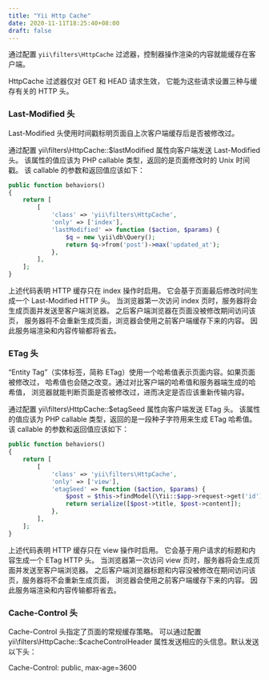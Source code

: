 ```yaml
---
title: "Yii Http Cache"
date: 2020-11-11T18:25:40+08:00
draft: false
---
```


通过配置 `yii\filters\HttpCache` 过滤器，控制器操作渲染的内容就能缓存在客户端。 

HttpCache 过滤器仅对 GET 和 HEAD 请求生效， 它能为这些请求设置三种与缓存有关的 HTTP 头。

### Last-Modified 头

Last-Modified 头使用时间戳标明页面自上次客户端缓存后是否被修改过。

通过配置 yii\filters\HttpCache::$lastModified 属性向客户端发送 Last-Modified 头。 该属性的值应该为 PHP callable 类型，返回的是页面修改时的 Unix 时间戳。 该 callable 的参数和返回值应该如下：

```php
public function behaviors()
{
    return [
        [
            'class' => 'yii\filters\HttpCache',
            'only' => ['index'],
            'lastModified' => function ($action, $params) {
                $q = new \yii\db\Query();
                return $q->from('post')->max('updated_at');
            },
        ],
    ];
}
```

上述代码表明 HTTP 缓存只在 index 操作时启用。 它会基于页面最后修改时间生成一个 Last-Modified HTTP 头。 当浏览器第一次访问 index 页时，服务器将会生成页面并发送至客户端浏览器。 之后客户端浏览器在页面没被修改期间访问该页， 服务器将不会重新生成页面，浏览器会使用之前客户端缓存下来的内容。 因此服务端渲染和内容传输都将省去。

### ETag 头

“Entity Tag”（实体标签，简称 ETag）使用一个哈希值表示页面内容。如果页面被修改过， 哈希值也会随之改变。通过对比客户端的哈希值和服务器端生成的哈希值， 浏览器就能判断页面是否被修改过，进而决定是否应该重新传输内容。

通过配置 yii\filters\HttpCache::$etagSeed 属性向客户端发送 ETag 头。 该属性的值应该为 PHP callable 类型，返回的是一段种子字符用来生成 ETag 哈希值。 该 callable 的参数和返回值应该如下：

```php
public function behaviors()
{
    return [
        [
            'class' => 'yii\filters\HttpCache',
            'only' => ['view'],
            'etagSeed' => function ($action, $params) {
                $post = $this->findModel(\Yii::$app->request->get('id'));
                return serialize([$post->title, $post->content]);
            },
        ],
    ];
}
```

上述代码表明 HTTP 缓存只在 view 操作时启用。 它会基于用户请求的标题和内容生成一个 ETag HTTP 头。 当浏览器第一次访问 view 页时，服务器将会生成页面并发送至客户端浏览器。 之后客户端浏览器标题和内容没被修改在期间访问该页，服务器将不会重新生成页面， 浏览器会使用之前客户端缓存下来的内容。 因此服务端渲染和内容传输都将省去。

### Cache-Control 头

Cache-Control 头指定了页面的常规缓存策略。 可以通过配置 yii\filters\HttpCache::$cacheControlHeader 属性发送相应的头信息。默认发送以下头：

Cache-Control: public, max-age=3600
